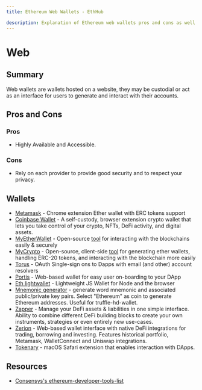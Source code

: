 ```yaml
---
title: Ethereum Web Wallets - EthHub

description: Explanation of Ethereum web wallets pros and cons as well as a list of applications.
---
```


# Web

## Summary

Web wallets are wallets hosted on a website, they may be custodial or act as an interface for users to generate and interact with their accounts.

## Pros and Cons

### Pros

* Highly Available and Accessible.

### Cons

* Rely on each provider to provide good security and to respect your privacy.

## Wallets

* [Metamask](https://metamask.io/) - Chrome extension Ether wallet with ERC tokens support
* [Coinbase Wallet](https://wallet.coinbase.com/) - A self-custody, browser extension crypto wallet that lets you take control of your crypto, NFTs, DeFi activity, and digital assets.
* [MyEtherWallet](https://github.com/MyEtherWallet) - Open-source [tool](https://www.myetherwallet.com/) for interacting with the blockchains easily & securely
* [MyCrypto](https://github.com/MyCryptoHQ) - Open-source, client-side [tool](https://mycrypto.com/account) for generating ether wallets, handling ERC-20 tokens, and interacting with the blockchain more easily
* [Torus](https://tor.us/) - OAuth Single-sign ons to Dapps with email (and other) account resolvers
* [Portis](https://portis.io/) - Web-based wallet for easy user on-boarding to your DApp
* [Eth lightwallet](https://github.com/ConsenSys/eth-lightwallet) - Lightweight JS Wallet for Node and the browser
* [Mnemonic generator](https://iancoleman.io/bip39/) - generate word mnemonic and associated public/private key pairs. Select "Ethereum" as coin to generate Ethereum addresses. Useful for truffle-hd-wallet.
* [Zapper](https://zapper.fi/) - Manage your DeFi assets & liabilities in one simple interface. Ability to combine different DeFi building blocks to create your own instruments, strategies or even entirely new use-cases.
* [Zerion](https://zerion.io/) - Web-based wallet interface with native DeFi integrations for trading, borrowing and investing. Features historical portfolio, Metamask, WalletConnect and Uniswap integrations. 
* [Tokenary](https://tokenary.io/macos/) - macOS Safari extension that enables interaction with DApps.
	
## Resources

* [Consensys's ethereum-developer-tools-list](https://github.com/ConsenSys/ethereum-developer-tools-list/blob/master/EcosystemResources.md)

